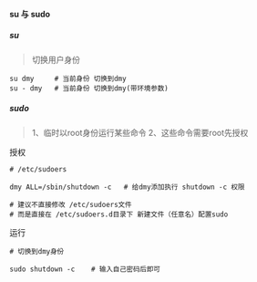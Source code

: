 #### su 与 sudo

##### su
> 切换用户身份
```
su dmy     # 当前身份 切换到dmy
su - dmy   # 当前身份 切换到dmy(带环境参数) 
```

##### sudo
> 1、临时以root身份运行某些命令
> 2、这些命令需要root先授权

授权
```
# /etc/sudoers

dmy ALL=/sbin/shutdown -c   # 给dmy添加执行 shutdown -c 权限

# 建议不直接修改 /etc/sudoers文件
# 而是直接在 /etc/sudoers.d目录下 新建文件（任意名）配置sudo
```

运行
```
# 切换到dmy身份

sudo shutdown -c    # 输入自己密码后即可
```